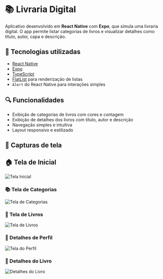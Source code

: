 # 📚 Livraria Digital

Aplicativo desenvolvido em **React Native** com **Expo**, que simula uma livraria digital. O app permite listar categorias de livros e visualizar detalhes como título, autor, capa e descrição. 

## 🧩 Tecnologias utilizadas

- [React Native](https://reactnative.dev/)
- [Expo](https://expo.dev/)
- [TypeScript](https://www.typescriptlang.org/)
- [FlatList](https://reactnative.dev/docs/flatlist) para renderização de listas
- `Alert` do React Native para interações simples

## 🔍 Funcionalidades

- Exibição de categorias de livros com cores e contagem
- Exibição de detalhes dos livros com título, autor e descrição
- Navegação simples e intuitiva
- Layout responsivo e estilizado

## 📸 Capturas de tela

## 🏠 Tela de Inicial

![Tela Inicial](./assets/images/Home.png)

### 📚 Tela de Categorias

![Tela de Categorias](./assets/images/category.png)

### 📖 Tela de Livros

![Tela de Livros](./assets/images/livros.png)

### 👤 Detalhes de Perfil

![Tela do Perfil](./assets/images/profile.png)

### 📘 Detalhes do Livro

![Detalhes do Livro](./assets/images/)